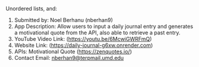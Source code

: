 

  Unordered lists, and:
  1. Submitted by: Noel Berhanu (nberhan9)
  1. App Description: Allow users to input a daily journal entry and generates
  a motivational quote from the API, also able to retrieve a past entry.
  1. YouTube Video Link: (https://youtu.be/6McwiGWRFmQ)
  1. Website Link: (https://daily-journal-g6xw.onrender.com)
  1. APIs: Motivational Quote (https://zenquotes.io/)
  1. Contact Email:  nberhan9@terpmail.umd.edu
